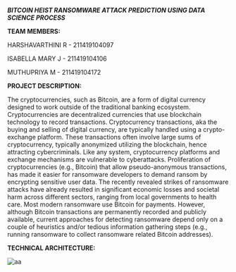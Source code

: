 ***BITCOIN HEIST RANSOMWARE ATTACK PREDICTION USING DATA SCIENCE PROCESS***

**TEAM MEMBERS:**

HARSHAVARTHINI R - 211419104097

ISABELLA MARY J  - 211419104106

MUTHUPRIYA M     - 211419104172

**PROJECT DESCRIPTION:**

The cryptocurrencies, such as Bitcoin, are a form of digital currency designed to work outside of the traditional banking ecosystem. Cryptocurrencies are decentralized 
currencies that use blockchain technology to record transactions. Cryptocurrency transactions, aka the buying and selling of digital currency, are typically handled using 
a crypto-exchange platform. These transactions often involve large sums of cryptocurrency, typically anonymized utilizing the blockchain, hence attracting cybercriminals. 
Like any system, cryptocurrency platforms and exchange mechanisms are vulnerable to cyberattacks. Proliferation of cryptocurrencies (e.g., Bitcoin) that allow 
pseudo-anonymous transactions, has made it easier for ransomware developers to demand ransom by encrypting sensitive user data. The recently revealed strikes of 
ransomware attacks have already resulted in significant economic losses and societal harm across different sectors, ranging from local governments to health care. Most 
modern ransomware use Bitcoin for payments. However, although Bitcoin transactions are permanently recorded and publicly available, current approaches for detecting 
ransomware depend only on a couple of heuristics and/or tedious information gathering steps (e.g., running ransomware to collect ransomware related Bitcoin addresses).

**TECHNICAL ARCHITECTURE:**

![aa](https://user-images.githubusercontent.com/78010188/230545754-1fc26720-37f7-4cc9-93fc-9e3ec7519569.jpg)
